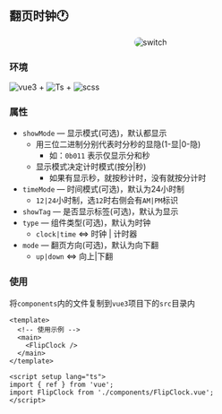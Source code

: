 ## 翻页时钟🕐

<div align="center">
    <img src="https://static.ltgcm.top/md/20240331165326.gif" alt="switch" style="max-width: 420px;border-radius: 12px;" />
</div>




### 环境

![vue3](https://img.shields.io/badge/-Vue3-c0a483?logo=vuedotjs&logoColor=4FC08D)  +  ![Ts](https://img.shields.io/badge/-Typescript-b0cf95?logo=typescript&logoColor=3178C6)   +  ![scss](https://img.shields.io/badge/-Scss-93afc9?logo=sass&logoColor=CF649A) 

### 属性

- `showMode` — 显示模式(可选)，默认都显示
  - 用三位二进制分别代表时分秒的显隐(1-显|0-隐)
    - 如：`0b011` 表示仅显示分和秒
  - 显示模式决定计时模式(按分|秒)
    - 如果有显示秒，就按秒计时，没有就按分计时
- `timeMode` — 时间模式(可选)，默认为24小时制
  - `12|24`小时制，选`12`时右侧会有`AM|PM`标识
- `showTag` — 是否显示标签(可选)，默认为显示
- `type` — 组件类型(可选)，默认为时钟
  - `clock|time` <=> 时钟 | 计时器
- `mode` — 翻页方向(可选)，默认为向下翻
  - `up|down` <=> 向上|下翻

### 使用

将`components`内的文件复制到`vue3`项目下的`src`目录内

```vue
<template>
  <!-- 使用示例 -->
  <main>
    <FlipClock />
  </main>
</template>

<script setup lang="ts">
import { ref } from 'vue';
import FlipClock from './components/FlipClock.vue';
</script>
```

